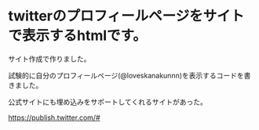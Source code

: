 # twitterのプロフィールページをサイトで表示するhtmlです。

サイト作成で作りました。

試験的に自分のプロフィールページ(@loveskanakunnn)を表示するコードを書きました。

公式サイトにも埋め込みをサポートしてくれるサイトがあった。

https://publish.twitter.com/#

